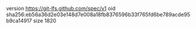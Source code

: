 version https://git-lfs.github.com/spec/v1
oid sha256:eb56a36d2e03e148d7e008a18fb8376596b33f765fd6be789acde95b9ca14917
size 1820
